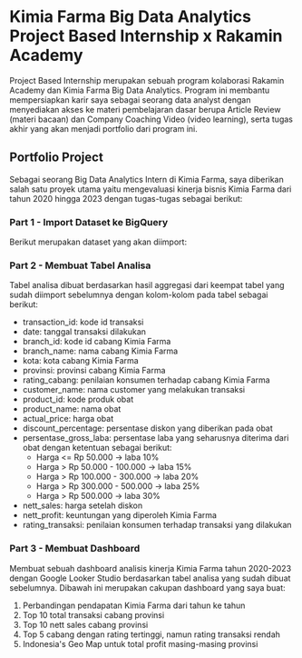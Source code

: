 # Kimia Farma Big Data Analytics Project Based Internship x Rakamin Academy
Project Based Internship merupakan sebuah program kolaborasi Rakamin Academy dan Kimia Farma Big Data Analytics. Program ini membantu mempersiapkan karir saya sebagai seorang data analyst dengan menyediakan akses ke materi pembelajaran dasar berupa Article Review (materi bacaan) dan Company Coaching Video (video learning), serta tugas akhir yang akan menjadi portfolio dari program ini.

## Portfolio Project
Sebagai seorang Big Data Analytics Intern di Kimia Farma, saya diberikan salah satu proyek utama yaitu mengevaluasi kinerja bisnis Kimia Farma dari tahun 2020 hingga 2023 dengan tugas-tugas sebagai berikut:

### Part 1 - Import Dataset ke BigQuery
Berikut merupakan dataset yang akan diimport:

### Part 2 - Membuat Tabel Analisa
Tabel analisa dibuat berdasarkan hasil aggregasi dari keempat tabel yang sudah diimport sebelumnya dengan kolom-kolom pada tabel sebagai berikut:
- transaction_id: kode id transaksi
- date: tanggal transaksi dilakukan
- branch_id: kode id cabang Kimia Farma
- branch_name: nama cabang Kimia Farma
- kota: kota cabang Kimia Farma
- provinsi: provinsi cabang Kimia Farma
- rating_cabang: penilaian konsumen terhadap cabang Kimia Farma
- customer_name: nama customer yang melakukan transaksi
- product_id: kode produk obat
- product_name: nama obat
- actual_price: harga obat
- discount_percentage: persentase diskon yang diberikan pada obat
- persentase_gross_laba: persentase laba yang seharusnya diterima dari obat dengan
  ketentuan sebagai berikut:
  * Harga <= Rp 50.000 -> laba 10%
  * Harga > Rp 50.000 - 100.000 -> laba 15%
  * Harga > Rp 100.000 - 300.000 -> laba 20%
  * Harga > Rp 300.000 - 500.000 -> laba 25%
  * Harga > Rp 500.000 -> laba 30%
- nett_sales: harga setelah diskon
- nett_profit: keuntungan yang diperoleh Kimia Farma
- rating_transaksi: penilaian konsumen terhadap transaksi yang dilakukan

### Part 3 - Membuat Dashboard
Membuat sebuah dashboard analisis kinerja Kimia Farma tahun 2020-2023 dengan Google Looker Studio berdasarkan tabel analisa yang sudah dibuat sebelumnya. Dibawah ini merupakan cakupan dashboard yang saya buat:
1. Perbandingan pendapatan Kimia Farma dari tahun ke tahun
2. Top 10 total transaksi cabang provinsi
3. Top 10 nett sales cabang provinsi
4. Top 5 cabang dengan rating tertinggi, namun rating transaksi rendah
5. Indonesia's Geo Map untuk total profit masing-masing provinsi

  



